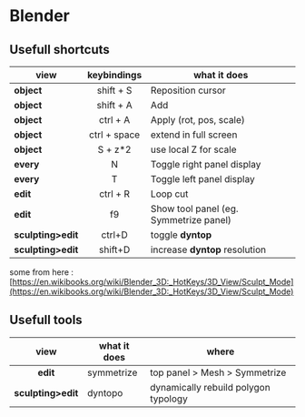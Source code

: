 # Blender

## Usefull shortcuts

 | view | keybindings | what it does |
| -- | :--: | -- |
| **object** | shift + S | Reposition cursor |
| **object** | shift + A | Add |
| **object** | ctrl + A | Apply (rot, pos, scale) |
| **object** | ctrl + space | extend in full screen |
| **object** | S + z*2 | use local Z for scale |
| **every** | N | Toggle right panel display |
| **every** | T | Toggle left panel display |
| **edit** | ctrl + R | Loop cut |
| **edit** | f9 | Show tool panel (eg. Symmetrize panel) |
| **sculpting>edit** | ctrl+D | toggle **dyntop** |
| **sculpting>edit** | shift+D | increase **dyntop** resolution |


some from here : [https://en.wikibooks.org/wiki/Blender_3D:_HotKeys/3D_View/Sculpt_Mode](https://en.wikibooks.org/wiki/Blender_3D:_HotKeys/3D_View/Sculpt_Mode)

## Usefull tools

| view | what it does | where |
| :--: | -- | -- |
| **edit** | symmetrize | top panel > Mesh > Symmetrize |
| **sculpting>edit** | dyntopo | dynamically rebuild polygon typology |

<!--stackedit_data:
eyJoaXN0b3J5IjpbLTg0ODYwNTYwOSwtMjg5NjU4MjE4LDk1MT
IxMDg2MywtMjI2MDE1MzEsMTQyODYyMDU4MV19
-->